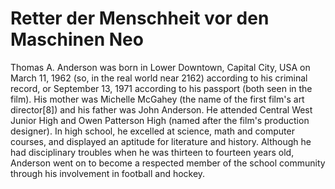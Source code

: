 # Retter der Menschheit vor den Maschinen Neo

Thomas A. Anderson was born in Lower Downtown, Capital City, USA on March 11, 1962 (so, in the real world near 2162) according to his criminal record, or September 13, 1971 according to his passport (both seen in the film). His mother was Michelle McGahey (the name of the first film's art director[8]) and his father was John Anderson. He attended Central West Junior High and Owen Patterson High (named after the film's production designer). In high school, he excelled at science, math and computer courses, and displayed an aptitude for literature and history. Although he had disciplinary troubles when he was 
thirteen to fourteen years old, Anderson went on to become a respected member of the school 
community through his involvement in football and hockey. 
